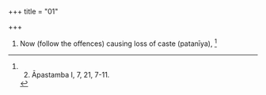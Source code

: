 +++
title = "01"

+++
1. Now (follow the offences) causing loss of caste (patanīya), [^1] 


[^1]:  2. Āpastamba I, 7, 21, 7-11.
